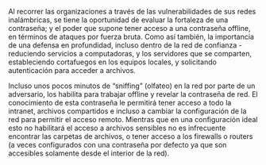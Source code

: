 
Al recorrer las organizaciones a través de las vulnerabilidades de sus redes inalámbricas, se tiene la oportunidad de evaluar la fortaleza de una contraseña; y el poder que supone tener acceso a una contraseña offline, en términos de ataques por fuerza bruta. Como así también, la importancia de una defensa en profundidad, incluso dentro de la red de confianza - reduciendo servicios a computadoras, y los servidores que se comparten, estableciendo cortafuegos en los equipos locales, y solicitando autenticación para acceder a archivos.

Incluso unos pocos minutos de “sniffing” (olfateo) en la red por parte de un adversario, los habilita para trabajar offline y revelar la contraseña de red. El conocimiento de esta contraseña le permitirá tener acceso a todo la intranet, archivos compartidos e incluso a cambiar la configuración de la red para permitir el acceso remoto. Mientras que en una configuración ideal esto no habilitará el acceso a archivos sensibles no es infrecuente encontrar las carpetas de archivos, o tener acceso a los firewalls o routers (a veces configurados con una contraseña por defecto ya que son accesibles solamente desde el interior de la red).
